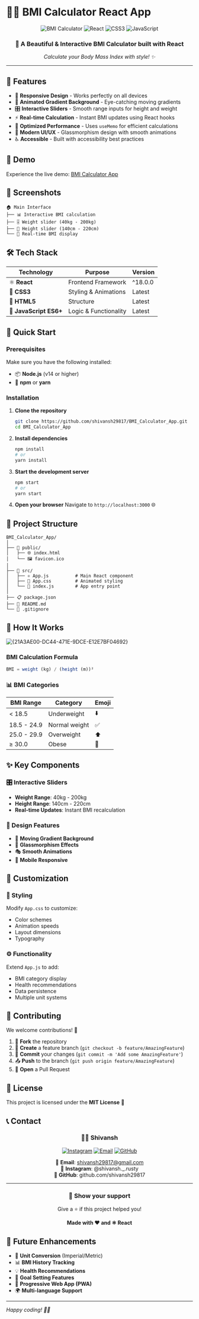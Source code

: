 # 🏋️‍♂️ BMI Calculator React App

<div align="center">
  
  ![BMI Calculator](https://img.shields.io/badge/BMI-Calculator-brightgreen?style=for-the-badge&logo=react)
  ![React](https://img.shields.io/badge/React-20232A?style=for-the-badge&logo=react&logoColor=61DAFB)
  ![CSS3](https://img.shields.io/badge/CSS3-1572B6?style=for-the-badge&logo=css3&logoColor=white)
  ![JavaScript](https://img.shields.io/badge/JavaScript-F7DF1E?style=for-the-badge&logo=javascript&logoColor=black)
  
  ### 💪 A Beautiful & Interactive BMI Calculator built with React
  
  *Calculate your Body Mass Index with style! ✨*
  
</div>

---

## 🌟 Features

- 📱 **Responsive Design** - Works perfectly on all devices
- 🎨 **Animated Gradient Background** - Eye-catching moving gradients
- 🎛️ **Interactive Sliders** - Smooth range inputs for height and weight
- ⚡ **Real-time Calculation** - Instant BMI updates using React hooks
- 🚀 **Optimized Performance** - Uses `useMemo` for efficient calculations
- 💎 **Modern UI/UX** - Glassmorphism design with smooth animations
- ♿ **Accessible** - Built with accessibility best practices

## 🎯 Demo

Experience the live demo: [BMI Calculator App](https://github.com/shivansh29817/BMI_Calculator_App)

## 📸 Screenshots

```
🏠 Main Interface
├── 📊 Interactive BMI calculation
├── 🎚️ Weight slider (40kg - 200kg)
├── 📏 Height slider (140cm - 220cm)
└── 💯 Real-time BMI display
```

## 🛠️ Tech Stack

| Technology | Purpose | Version |
|------------|---------|---------|
| ⚛️ **React** | Frontend Framework | ^18.0.0 |
| 🎨 **CSS3** | Styling & Animations | Latest |
| 📱 **HTML5** | Structure | Latest |
| 🚀 **JavaScript ES6+** | Logic & Functionality | Latest |

## 🚀 Quick Start

### Prerequisites
Make sure you have the following installed:
- 📦 **Node.js** (v14 or higher)
- 🧶 **npm** or **yarn**

### Installation

1. **Clone the repository**
   ```bash
   git clone https://github.com/shivansh29817/BMI_Calculator_App.git
   cd BMI_Calculator_App
   ```

2. **Install dependencies**
   ```bash
   npm install
   # or
   yarn install
   ```

3. **Start the development server**
   ```bash
   npm start
   # or
   yarn start
   ```

4. **Open your browser**
   Navigate to `http://localhost:3000` 🌐

## 📂 Project Structure

```
BMI_Calculator_App/
│
├── 📁 public/
│   ├── 🌐 index.html
│   └── 🖼️ favicon.ico
│
├── 📁 src/
│   ├── ⚛️ App.js          # Main React component
│   ├── 🎨 App.css         # Animated styling
│   └── 📄 index.js        # App entry point
│
├── 📋 package.json
├── 📖 README.md
└── 🔧 .gitignore
```

## 🧮 How It Works

![{21A3AE00-DC44-471E-9DCE-E12E7BF04692}](https://github.com/user-attachments/assets/34caa5f1-39b0-4a7a-b94f-e38548f9ecd9)


### BMI Calculation Formula
```javascript
BMI = weight (kg) / (height (m))²
```

### 📊 BMI Categories
| BMI Range | Category | Emoji |
|-----------|----------|-------|
| < 18.5 | Underweight | ⬇️ |
| 18.5 - 24.9 | Normal weight | ✅ |
| 25.0 - 29.9 | Overweight | ⬆️ |
| ≥ 30.0 | Obese | 🔴 |

## ✨ Key Components

### 🎛️ Interactive Sliders
- **Weight Range**: 40kg - 200kg
- **Height Range**: 140cm - 220cm
- **Real-time Updates**: Instant BMI recalculation

### 🎨 Design Features
- 🌈 **Moving Gradient Background**
- 💎 **Glassmorphism Effects**
- 🎭 **Smooth Animations**
- 📱 **Mobile Responsive**

## 🔧 Customization

### 🎨 Styling
Modify `App.css` to customize:
- Color schemes
- Animation speeds
- Layout dimensions
- Typography

### ⚙️ Functionality
Extend `App.js` to add:
- BMI category display
- Health recommendations
- Data persistence
- Multiple unit systems

## 🤝 Contributing

We welcome contributions! 🎉

1. 🍴 **Fork** the repository
2. 🌿 **Create** a feature branch (`git checkout -b feature/AmazingFeature`)
3. 💾 **Commit** your changes (`git commit -m 'Add some AmazingFeature'`)
4. 📤 **Push** to the branch (`git push origin feature/AmazingFeature`)
5. 🔄 **Open** a Pull Request

## 📝 License

This project is licensed under the **MIT License** 📄

## 📞 Contact

<div align="center">

### 👨‍💻 **Shivansh**

[![Instagram](https://img.shields.io/badge/Instagram-E4405F?style=for-the-badge&logo=instagram&logoColor=white)](https://instagram.com/shivansh._.rusty)
[![Email](https://img.shields.io/badge/Email-D14836?style=for-the-badge&logo=gmail&logoColor=white)](mailto:shivansh29817@gmail.com)
[![GitHub](https://img.shields.io/badge/GitHub-100000?style=for-the-badge&logo=github&logoColor=white)](https://github.com/shivansh29817)

📧 **Email**: shivansh29817@gmail.com  
📱 **Instagram**: @shivansh._.rusty  
🐙 **GitHub**: github.com/shivansh29817

</div>

---

<div align="center">

### 🌟 **Show your support**

Give a ⭐ if this project helped you!

**Made with ❤️ and ⚛️ React**

</div>

## 🔮 Future Enhancements

- 🔄 **Unit Conversion** (Imperial/Metric)
- 📊 **BMI History Tracking**
- 💡 **Health Recommendations**
- 🎯 **Goal Setting Features**
- 📱 **Progressive Web App (PWA)**
- 🌍 **Multi-language Support**

---

*Happy coding! 🚀✨*
